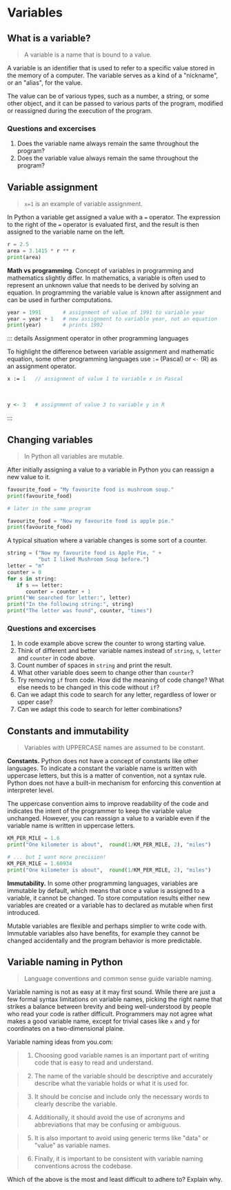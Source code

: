 # Variables

## What is a variable?

> A variable is a name that is bound to a value.

A variable is an identifier that is used to refer to a specific value
stored in the memory of a computer.
The variable serves as a kind of a "nickname", or an "alias", for the value.

The value can be of various types, such as a number, a string, or some other object,
and it can be passed to various parts of the program, modified or reassigned
during the execution of the program.

### Questions and excercises

1. Does the variable name always remain the same throughout the program?
1. Does the variable value always remain the same throughout the program?

## Variable assignment

> `x=1` is an example of variable assignment.

In Python a variable get assigned a value with a `=` operator.
The expression to the right of the `=` operator is evaluated first,
and the result is then assigned to the variable name on the left.

```python
r = 2.5
area = 3.1415 * r ** r
print(area)
```

**Math vs programming**. Concept of variables in programming and mathematics slightly differ.
In mathematics, a variable is often used to represent an unknown value that needs to be derived by solving an equation.
In programming the variable value is known after assignment and can be used in further computations.

```python
year = 1991       # assignment of value of 1991 to variable year
year = year + 1   # new assignment to variable year, not an equation
print(year)       # prints 1992
```

::: details Assignment operator in other programming languages

To highlight the difference between variable assignment and mathematic equation,
some other programming languages use `:=` (Pascal) or `<-` (R) as an assignment operator.

```pascal
x := 1   // assignment of value 1 to variable x in Pascal
```

&nbsp;

```R
y <- 3   # assignment of value 3 to variable y in R
```

:::

## Changing variables

> In Python all variables are mutable.

After initially assigning a value to a variable in Python you can reassign
a new value to it.

```python
favourite_food = "My favourite food is mushroom soup."
print(favourite_food)

# later in the same program

favourite_food = "Now my favourite food is apple pie."
print(favourite_food)
```

A typical situation where a variable changes is some sort of a counter.

```python
string = ("Now my favourite food is Apple Pie, " +
          "but I liked Mushroom Soup before.")
letter = "m"
counter = 0
for s in string:
   if s == letter:
      counter = counter + 1
print("We searched for letter:", letter)
print("In the following string:", string)
print("The letter was found", counter, "times")
```

### Questions and excercises

1. In code example above screw the counter to wrong starting value.
1. Think of different and better variable names instead of `string`, `s`, `letter` and `counter` in code above.
1. Count number of spaces in `string` and print the result.
1. What other variable does seem to change other than `counter`?
1. Try removing `if` from code. How did the meaning of code change? What else needs to be changed in this code without `if`?
1. Can we adapt this code to search for any letter, regardless of lower or upper case?
1. Can we adapt this code to search for letter combinations?

## Constants and immutability

> Variables with UPPERCASE names are assumed to be constant.

**Constants.** Python does not have a concept of constants like other languages.
To indicate a constant the variable name is written with uppercase letters, but this is a
matter of convention, not a syntax rule. Python does not have a built-in mechanism
for enforcing this convention at interpreter level.

The uppercase convention aims to improve readability of the code
and indicates the intent of the programmer to keep the variable value unchanged.
However, you can reassign a value to a variable even if the variable name is written
in uppercase letters.

```python
KM_PER_MILE = 1.6
print("One kilometer is about",  round(1/KM_PER_MILE, 2), "miles")

# ... but I want more precision!
KM_PER_MILE = 1.60934
print("One kilometer is about",  round(1/KM_PER_MILE, 2), "miles")
```

**Immutability.** In some other programming languages, variables are immutable by default,
which means that once a value is assigned to a variable, it cannot be changed.
To store computation results either new variables are created or a variable has to
declared as mutable when first introduced.

Mutable variables are flexible and perhaps simplier to write code with.
Immutable variables also have benefits, for example they cannot be changed accidentally
and the program behavior is more predictable.

## Variable naming in Python

> Language conventions and common sense guide variable naming.

Variable naming is not as easy at it may first sound.
While there are just a few formal syntax limitations on variable names,
picking the right name that strikes a balance between brevity
and being well-understood by people who read your code is rather difficult.
Programmers may not agree what makes a good variable name, except for trivial
cases like `x` and `y` for coordinates on a two-dimensional plaine.

Variable naming ideas from you.com:

> 1. Choosing good variable names is an important part of writing code that is easy to read and understand.

> 2. The name of the variable should be descriptive and accurately describe what the variable holds or what it is used for.

> 3. It should be concise and include only the necessary words to clearly describe the variable.

> 4. Additionally, it should avoid the use of acronyms and abbreviations that may be confusing or ambiguous.

> 5. It is also important to avoid using generic terms like "data" or "value" as variable names.

> 6. Finally, it is important to be consistent with variable naming conventions across the codebase.

Which of the above is the most and least difficult to adhere to? Explain why.
